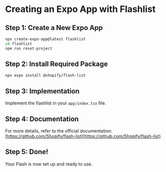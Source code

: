 # Creating an Expo App with Flashlist

## Step 1: Create a New Expo App
```bash
npx create-expo-app@latest flashlist
cd flashlist
npm run reset-project
```

## Step 2: Install Required Package
```bash
npx expo install @shopify/flash-list
```

## Step 3: Implementation
Implement the flashlist in your `app/index.tsx` file.

## Step 4: Documentation
For more details, refer to the official documentation:
[https://github.com/Shopify/flash-list](https://github.com/Shopify/flash-list)

## Step 5: Done!
Your Flash is now set up and ready to use.